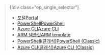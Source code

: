 > [!div class="op_single_selector"]
> * [<span data-ttu-id="e6d91-101">포털</span><span class="sxs-lookup"><span data-stu-id="e6d91-101">Portal</span></span>](../articles/virtual-network/virtual-networks-create-nsg-arm-pportal.md)
> * [<span data-ttu-id="e6d91-102">PowerShell</span><span class="sxs-lookup"><span data-stu-id="e6d91-102">PowerShell</span></span>](../articles/virtual-network/virtual-networks-create-nsg-arm-ps.md)
> * [<span data-ttu-id="e6d91-103">Azure CLI</span><span class="sxs-lookup"><span data-stu-id="e6d91-103">Azure CLI</span></span>](../articles/virtual-network/virtual-networks-create-nsg-arm-cli.md)
> * [<span data-ttu-id="e6d91-104">ARM 템플릿</span><span class="sxs-lookup"><span data-stu-id="e6d91-104">ARM template</span></span>](../articles/virtual-network/virtual-networks-create-nsg-arm-template.md)
> * [<span data-ttu-id="e6d91-105">PowerShell(클래식)</span><span class="sxs-lookup"><span data-stu-id="e6d91-105">PowerShell (Classic)</span></span>](../articles/virtual-network/virtual-networks-create-nsg-classic-ps.md)
> * [<span data-ttu-id="e6d91-106">Azure CLI(클래식)</span><span class="sxs-lookup"><span data-stu-id="e6d91-106">Azure CLI (Classic)</span></span>](../articles/virtual-network/virtual-networks-create-nsg-classic-cli.md)